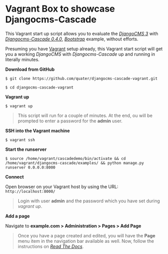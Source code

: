# Vagrant Box to showcase Djangocms-Cascade

This Vagrant start up script allows you to evaluate the [*DjangoCMS 3*](https://github.com/divio/django-cms) with [*Djangocms-Cascade 0.4.0*](https://github.com/jrief/djangocms-cascade/tree/0.4.0), [*Bootstrap*](http://getbootstrap.com/) example, without efforts.

Presuming you have [Vagrant](https://docs.vagrantup.com/v2/getting-started/index.html) setup already, this Vagrant start script will get you a working *DjangoCMS* with *Djangocms-Cascade* up and running in literally minutes.

**Download from GitHub**

`$ git clone https://github.com/quater/djangocms-cascade-vagrant.git`

`$ cd djangocms-cascade-vagrant`

**Vagrant up**

`$ vagrant up`

> This script will run for a couple of minutes. At the end, ou will be prompted to enter a password for the **admin** user.

**SSH into the Vagrant machine**

`$ vagrant ssh`

**Start the runserver**

`$ source /home/vagrant/cascadedemo/bin/activate && cd /home/vagrant/djangocms-cascade/examples/ && python manage.py runserver 0.0.0.0:8000`

**Connect**

Open browser on your Vagrant host by using the URL:
`http://localhost:8000/`

> Login with user **admin** and the password which you have set during *vagrant up*.

**Add a page**

Navigate to **example.com > Administration > Pages > Add Page**

> Once you have a page created and edited, you will have the **Page** menu item in the navigation bar available as well. Now, follow the instructions on [*Read The Docs*](http://djangocms-cascade.readthedocs.org/en/latest/).
